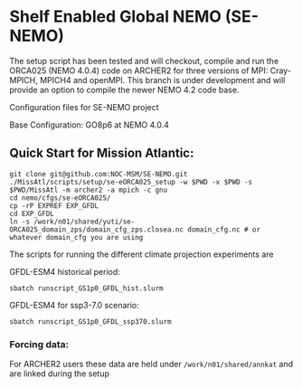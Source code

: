 # Shelf Enabled Global NEMO (SE-NEMO)

The setup script has been tested and will checkout, compile and run the ORCA025 (NEMO 4.0.4) code on ARCHER2 for three versions of MPI: Cray-MPICH, MPICH4 and openMPI. This branch is under development and will provide an option to compile the newer NEMO 4.2 code base.

Configuration files for SE-NEMO project

Base Configuration: GO8p6 at NEMO 4.0.4

## Quick Start for Mission Atlantic:

```
git clone git@github.com:NOC-MSM/SE-NEMO.git
./MissAtl/scripts/setup/se-eORCA025_setup -w $PWD -x $PWD -s $PWD/MissAtl -m archer2 -a mpich -c gnu
cd nemo/cfgs/se-eORCA025/
cp -rP EXPREF EXP_GFDL
cd EXP_GFDL
ln -s /work/n01/shared/yuti/se-ORCA025_domain_zps/domain_cfg_zps.closea.nc domain_cfg.nc # or whatever domain_cfg you are using
```
The scripts for running the different climate projection experiments are

GFDL-ESM4 historical period:
```
sbatch runscript_GS1p0_GFDL_hist.slurm
```
GFDL-ESM4 for ssp3-7.0 scenario:
```
sbatch runscript_GS1p0_GFDL_ssp370.slurm
```

### Forcing data:

For ARCHER2 users these data are held under `/work/n01/shared/annkat` and are linked during the setup

